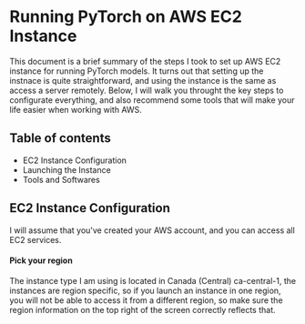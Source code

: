 # Running PyTorch on AWS EC2 Instance
This document is a brief summary of the steps I took to set up AWS EC2 instance for running PyTorch models. It turns out that setting up the instnace is quite straightforward, and using the instance is the same as access a server remotely.
Below, I will walk you throught the key steps to configurate everything, and also recommend some tools that will make your life easier when working with AWS.

## Table of contents
* EC2 Instance Configuration
* Launching the Instance
* Tools and Softwares

## EC2 Instance Configuration
I will assume that you've created your AWS account, and you can access all EC2 services.
#### Pick your region
The instance type I am using is located in Canada (Central) ca-central-1, the instances are region specific, so if you launch an instance in one region, you will not be able to access it from a different region, so make sure the region information on the top right of the screen correctly reflects that.
